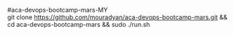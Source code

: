 #aca-devops-bootcamp-mars-MY	
git clone https://github.com/mouradyan/aca-devops-bootcamp-mars.git && cd aca-devops-bootcamp-mars && sudo ./run.sh
